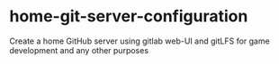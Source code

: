# home-git-server-configuration
Create a home GitHub server using gitlab web-UI and gitLFS for game development and any other purposes
